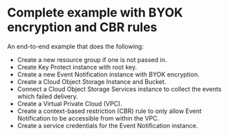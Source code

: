 # Complete example with BYOK encryption and CBR rules

An end-to-end example that does the following:

- Create a new resource group if one is not passed in.
- Create Key Protect instance with root key.
- Create a new Event Notification instance with BYOK encryption.
- Create a Cloud Object Storage Instance and Bucket.
- Connect a Cloud Object Storage Services instance to collect the events which failed delivery.
- Create a Virtual Private Cloud (VPC).
- Create a context-based restriction (CBR) rule to only allow Event Notification to be accessible from within the VPC.
- Create a service credentials for the Event Notification instance.
